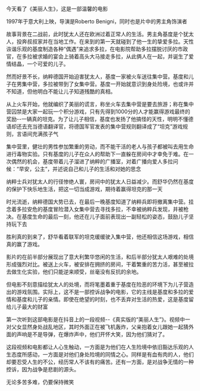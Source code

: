



今天看了《美丽人生》，这是一部温馨的电影

1997年于意大利上映，导演是Roberto Benigni，同时也是片中的男主角饰演者

故事背景在二战前，此时犹太人还在欧洲过着正常人的生活。男主角基度是个犹太人，投奔叔叔家并在当地工作。在来到的第一天就碰到了他一生的挚爱多拉。天性诙谐乐观的基度制造各种“偶遇”来追求多拉，在电影院帮助多拉摆脱讨厌的市政官，在多拉被求婚的宴会上骑着高头大马接走多拉，从此俩人在一起，并诞生了爱情结晶，一个可爱的儿子。

然而好景不长，纳粹德国开始迫害犹太人，基度一家被火车送往集中营。基度和儿子在男集中营，多拉被带到了女集中营。基度一开始就意识到身处险境，也或许并不知道，但他明白不能让儿子知道残酷的真相。

从上火车开始，他就编织了美丽的谎言，称坐火车去集中营是要去旅游；称在集中营囚禁是大家一起玩一个积分游戏，只有先得到1000分的人才能赢得游戏最终的奖励--一辆真的坦克。为了让儿子相信，基度也发扬了他搞怪的天性，明明不懂德语却还去充当德语翻译官，将德国军官发表的集中营规则翻译成了“坦克”游戏规则，言语间充满孩子气

集中营里，健壮的男性参加繁重的劳动，而不能干活的老人与孩子都被叫去用生命进行毒物实验。只有基度的儿子在众人的帮助下一直躲在房间中才幸免于难。在一次偶然的机会，基度带着儿子溜进了纳粹的广播室，对着广播向爱人多拉问候：“早安，公主”，并述说自己和儿子的生活和对她的思念

纳粹士兵对犹太人的行径惨绝人寰，房间中的犹太人日益减少。而舒华仍然在基度的保护下快乐地生活，把这一切当成游戏，期待着赢得坦克的那一天

时光流逝，纳粹德国大势已去，在最后一晚基度知道了纳粹兵即将撤离集中营。挂念着多拉安危的基度冒险潜入女集中营去寻找多拉，不幸被纳粹兵发现，并被枪决。在基度生命的最后一刻，他还在儿子面前表现出一副轻松的姿态，鼓励儿子坚持玩下去

胜利真的到来了，舒华看着联军的坦克缓缓驶入集中营，他还相信这场游戏，相信真的赢了游戏。


影片的在前半部分展现出了意大利繁华悠闲的生活，和后半部分犹太人艰难的处境形成强烈对比。被送上火车，被安排在拥挤的房间，干着繁重的苦力活，甚至被拉去做生化实验，他们只能逆来顺受，丝毫没有反抗的余地。

但电影不刻意描绘犹太人的处境，而将笔墨着重于基度在险恶的环境下为儿子营造出的游戏氛围。实际上，这不是一部控诉战争的电影，它的主线是基度和多拉的爱情和基度和儿子的亲情。即使在绝望的时刻，也不丢弃对生活的热爱，这是基度留给儿子最大的财富

第一次听到这部电影是在抖音上的一段视频--《真实版的“美丽人生”》。视频中一对父女显然身处战乱地区，其时外面正在被飞机轰炸，父亲抱着女儿跟她一起猜外面的声响是不是导弹，在爆炸声中，他们开怀大笑，因为他们猜对了。

这段视频和电影都让人心生触动，一方面是为他们在人生险境中依旧豁达乐观的人生态度所感动，一方面是对他们身处险境的同情之心。同样是有血有肉的人，他们却要忍受人生的不公，经历常人不该有的痛苦。还有一方面，是对战争无情的一种控诉，因为战争是悲剧的源头。

无论多苦多难，仍要保持微笑







